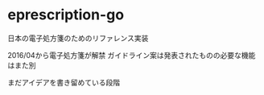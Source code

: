 # eprescription-go
日本の電子処方箋のためのリファレンス実装

2016/04から電子処方箋が解禁
ガイドライン案は発表されたものの必要な機能はまた別

まだアイデアを書き留めている段階
